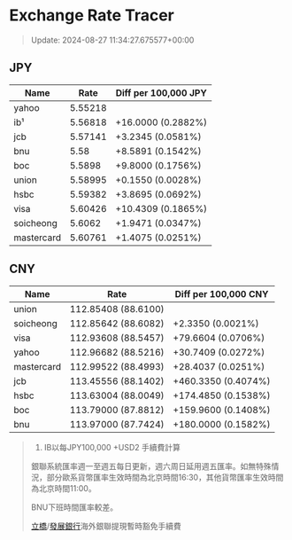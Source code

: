 # Exchange Rate Tracer

> Update: 2024-08-27 11:34:27.675577+00:00

## JPY

| Name       |    Rate | Diff per 100,000 JPY   |
|------------|---------|------------------------|
| yahoo      | 5.55218 |                        |
| ib¹        | 5.56818 | +16.0000 (0.2882%)     |
| jcb        | 5.57141 | +3.2345 (0.0581%)      |
| bnu        | 5.58    | +8.5891 (0.1542%)      |
| boc        | 5.5898  | +9.8000 (0.1756%)      |
| union      | 5.58995 | +0.1550 (0.0028%)      |
| hsbc       | 5.59382 | +3.8695 (0.0692%)      |
| visa       | 5.60426 | +10.4309 (0.1865%)     |
| soicheong  | 5.6062  | +1.9471 (0.0347%)      |
| mastercard | 5.60761 | +1.4075 (0.0251%)      |

## CNY

| Name       | Rate                | Diff per 100,000 CNY   |
|------------|---------------------|------------------------|
| union      | 112.85408	(88.6100) |                        |
| soicheong  | 112.85642	(88.6082) | +2.3350 (0.0021%)      |
| visa       | 112.93608	(88.5457) | +79.6604 (0.0706%)     |
| yahoo      | 112.96682	(88.5216) | +30.7409 (0.0272%)     |
| mastercard | 112.99522	(88.4993) | +28.4037 (0.0251%)     |
| jcb        | 113.45556	(88.1402) | +460.3350 (0.4074%)    |
| hsbc       | 113.63004	(88.0049) | +174.4850 (0.1538%)    |
| boc        | 113.79000	(87.8812) | +159.9600 (0.1408%)    |
| bnu        | 113.97000	(87.7424) | +180.0000 (0.1582%)    |


> 1. IB以每JPY100,000 +USD2 手續費計算
>
> 銀聯系統匯率週一至週五每日更新，週六周日延用週五匯率。如無特殊情況，部分歐系貨幣匯率生效時間為北京時間16:30，其他貨幣匯率生效時間為北京時間11:00。
>
> BNU下班時間匯率較差。
>
> [立橋](https://www.wlbank.com.mo/uploads/ueditor/file/20181211/1544536513900230.pdf)/[發展銀行](https://www.mdb.com.mo/Service_Charges_20230728.pdf)海外銀聯提現暫時豁免手續費

